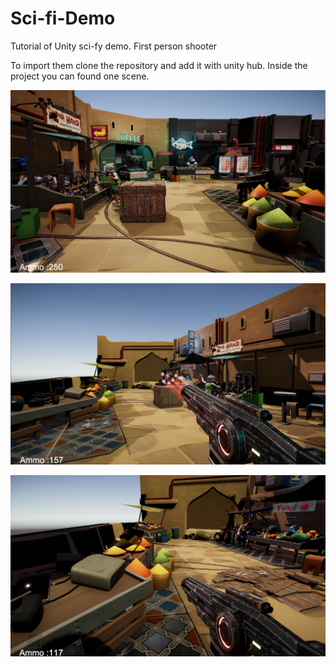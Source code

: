# Sci-fi-Demo
Tutorial of Unity sci-fy demo. First person shooter

To import them clone the repository and add it with unity hub. Inside the project you can found one scene. 

![one](/samples/Sample1.PNG)

![two](/samples/Sample2.PNG)   

![three](/samples/Sample3.PNG)   



